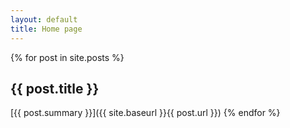 ```yaml
---
layout: default
title: Home page
---
```

{% for post in site.posts %}
  <h2>{{ post.title }}</h2>
  [{{ post.summary }}]({{ site.baseurl }}{{ post.url }})
{% endfor %}
